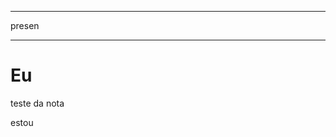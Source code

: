 ___

  presen
___

<!-- slide  -->
# Eu
<!-- slide  -->
teste da nota
<!-- slide vertical=true -->
estou
